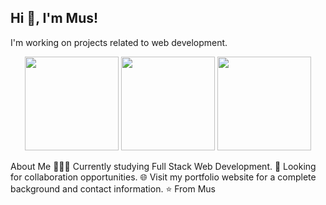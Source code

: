 <p align="center">
  <h2>Hi 👋, I'm Mus!</h2>
  <p>I'm working on projects related to web development.</p>
</p>
<p align="center">
  <img src="[https://i.giphy.com/media/KzJkzjggfGN5Py6nkT/200.webp](https://i.giphy.com/media/v1.Y2lkPTc5MGI3NjExb3J4cmZ4ajJpNHRobTBleGJlbnM1MXlwcmQ4aGV3cnN4cXY0c3E4eCZlcD12MV9pbnRlcm5hbF9naWZfYnlfaWQmY3Q9Zw/SvFocn0wNMx0iv2rYz/giphy.gif)" width="150">
  <img src="[https://i.giphy.com/media/IdyAQJVN2kVPNUrojM/200.webp](https://i.giphy.com/media/v1.Y2lkPTc5MGI3NjExNTZkYzd1eHd0ZGhwZGFsc2NvZWs4ZmpyMWNwdDMxZWw2emNjb3hlMyZlcD12MV9pbnRlcm5hbF9naWZfYnlfaWQmY3Q9Zw/vISmwpBJUNYzukTnVx/giphy.gif)" width="150">
  <img src="https://media.giphy.com/media/kH6CqYiquZawmU1HI6/giphy.gif" width="150">
</p>
About Me
👨🏽‍💻 Currently studying Full Stack Web Development.
🤝 Looking for collaboration opportunities.
🌐 Visit my portfolio website for a complete background and contact information.
⭐ From Mus
